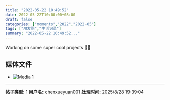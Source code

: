 ```yaml
---
title: "2022-05-22 10:49:52"
date: 2022-05-22T10:00:00+08:00
draft: false
categories: ["moments","2022","2022-05"]
tags: ["朋友圈","生活记录"]
summary: "2022-05-22 10:49:52..."
---
```


Working on some super cool projects 🤩🤩

## 媒体文件

- ![Media 1](/Moments/photos/2022-05-22/202205221049520.jpg)

---

**帖子类型:** 1
**用户名:** chenxueyuan001
**处理时间:** 2025/8/28 19:39:04